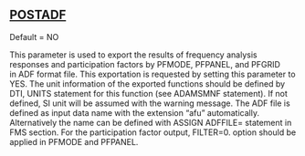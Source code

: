 ## [POSTADF](https://help.hexagonmi.com/bundle/MSC_Nastran_2022.4/page/Nastran_Combined_Book/qrg/parameters/TOC.POSTADF.xhtml)

Default = NO

This parameter is used to export the results of frequency analysis responses and participation factors by PFMODE, PFPANEL, and PFGRID in ADF format file. This exportation is requested by setting this parameter to YES. The unit information of the exported functions should be defined by DTI, UNITS statement for this function (see ADAMSMNF statement). If not defined, SI unit will be assumed with the warning message. The ADF file is defined as input data name with the extension “afu” automatically. Alternatively the name can be defined with ASSIGN ADFFILE= statement in FMS section. For the participation factor output, FILTER=0. option should be applied in PFMODE and PFPANEL.

